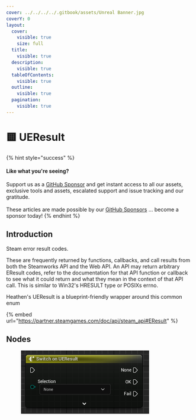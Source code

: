 ```yaml
---
cover: ../../../../.gitbook/assets/Unreal Banner.jpg
coverY: 0
layout:
  cover:
    visible: true
    size: full
  title:
    visible: true
  description:
    visible: true
  tableOfContents:
    visible: true
  outline:
    visible: true
  pagination:
    visible: true
---
```


# 🟨 UEResult

{% hint style="success" %}
#### Like what you're seeing?

Support us as a [GitHub Sponsor](../../../../become-a-sponsor/) and get instant access to all our assets, exclusive tools and assets, escalated support and issue tracking and our gratitude.\
\
These articles are made possible by our [GitHub Sponsors](../../../../become-a-sponsor/) ... become a sponsor today!
{% endhint %}

## Introduction

Steam error result codes.

These are frequently returned by functions, callbacks, and call results from both the Steamworks API and the Web API. An API may return arbitrary EResult codes, refer to the documentation for that API function or callback to see what it could return and what they mean in the context of that API call. This is similar to Win32's HRESULT type or POSIXs errno.

Heathen's UEResult is a blueprint-friendly wrapper around this common enum

{% embed url="https://partner.steamgames.com/doc/api/steam_api#EResult" %}

## Nodes

<figure><img src="../../../../.gitbook/assets/image (18) (1) (1) (1).png" alt=""><figcaption></figcaption></figure>
